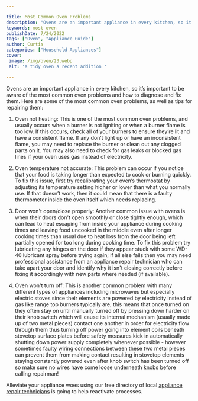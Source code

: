 ```yaml
---

title: Most Common Oven Problems
description: "Ovens are an important appliance in every kitchen, so it’s important to be aware of the most common oven problems and how to diagn...see more detail"
keywords: most oven
publishDate: 7/24/2022
tags: ["Oven", "Appliance Guide"]
author: Curtis
categories: ["Household Appliances"]
cover: 
 image: /img/oven/23.webp
 alt: 'a tidy oven a recent addition '

---
```


Ovens are an important appliance in every kitchen, so it’s important to be aware of the most common oven problems and how to diagnose and fix them. Here are some of the most common oven problems, as well as tips for repairing them:

1. Oven not heating: This is one of the most common oven problems, and usually occurs when a burner is not igniting or when a burner flame is too low. If this occurs, check all of your burners to ensure they’re lit and have a consistent flame. If any don’t light up or have an inconsistent flame, you may need to replace the burner or clean out any clogged parts on it. You may also need to check for gas leaks or blocked gas lines if your oven uses gas instead of electricity.

2. Oven temperature not accurate: This problem can occur if you notice that your food is taking longer than expected to cook or burning quickly. To fix this issue, first try recalibrating your oven’s thermostat by adjusting its temperature setting higher or lower than what you normally use. If that doesn’t work, then it could mean that there is a faulty thermometer inside the oven itself which needs replacing.

3. Door won't open/close properly: Another common issue with ovens is when their doors don't open smoothly or close tightly enough, which can lead to heat escaping from inside your appliance during cooking times and leaving food uncooked in the middle even after longer cooking times than usual due to heat loss from the door being left partially opened for too long during cooking time. To fix this problem try lubricating any hinges on the door if they appear stuck with some WD-40 lubricant spray before trying again; if all else fails then you may need professional assistance from an appliance repair technician who can take apart your door and identify why it isn't closing correctly before fixing it accordingly with new parts where needed (if available). 

4. Oven won't turn off: This is another common problem with many different types of appliances including microwaves but especially electric stoves since their elements are powered by electricity instead of gas like range top burners typically are; this means that once turned on they often stay on until manually turned off by pressing down harder on their knob switch which will cause its internal mechanism (usually made up of two metal pieces) contact one another in order for electricity flow through them thus turning off power going into element coils beneath stovetop surface plates before safety measures kick in automatically shutting down power supply completely whenever possible - however sometimes faulty wiring connections between these two metal pieces can prevent them from making contact resulting in stovetop elements staying constantly powered even after knob switch has been turned off so make sure no wires have come loose underneath knobs before calling repairman!

Alleviate your appliance woes using our free directory of local <a href="/pages/appliance-repair-technicians/">appliance repair technicians</a> is going to help reactivate processes.